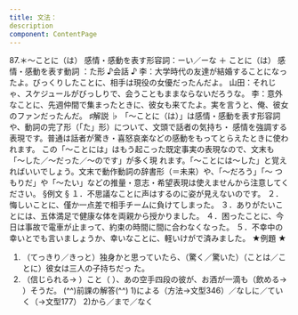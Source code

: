 ```yaml
---
title: 文法：
description
component: ContentPage
---
```



87.＊～ことに（は）
感情・感動を表す形容詞：ーい／ーな ＋ ことに（は） 感情・感動を表す動詞 ：た形
♪会話 ♪
李：大学時代の友達が結婚することになったよ。びっくりしたことに、相手は現役の女優だったんだよ。 山田：それじゃ、スケジュールがびっしりで、会うこともままならないだろうな。
李：意外なことに、先週仲間で集まったときに、彼女も来てたよ。実を言うと、俺、彼女のファンだったんだ。
♯解説 ♭
「～ことに（は）」は感情・感動を表す形容詞や、動詞の完了形（「た」形）について、文頭で話者の気持ち・ 感情を強調する表現です。普通は話者が驚き・喜怒哀楽などの感動をもってとらえたときに使われます。
この「～ことには」はもう起こった既定事実の表現なので、文末も「～した／～だった／～のです」が多く現 れます。「～ことには～した」と覚えればいいでしょう。文末で動作動詞の辞書形（＝未来）や、「～だろう」「～ つもりだ」や「～たい」などの推量・意志・希望表現は使えませんから注意してください。
§例文 §
１．不思議なことに声はするのに姿が見えないのです。
２．悔しいことに、僅か一点差で相手チームに負けてしまった。
３．ありがたいことには、五体満足で健康な体を両親から授かりました。
４．困ったことに、今日は事故で電車が止まって、約束の時間に間に合わなくなった。
５．不幸中の幸いとでも言いましょうか、幸いなことに、軽いけがで済みました。
★例題 ★
1) （てっきり／きっと）独身かと思っていたら、（驚く／驚いた）（ことは／ことに）彼女は三人の子持ちだっ
た。    
2) （信じられる→ ）こと（ ）、あの空手四段の彼が、お酒が一滴も（飲める→ ）そうだ。
(^^)前課の解答(^^)
1)による（方法→文型346）／なしに／ていく（→文型177）
2)から／まで／なく

